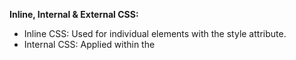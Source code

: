 

**Inline, Internal & External CSS:**
* Inline CSS: Used for individual elements with the style attribute.
* Internal CSS: Applied within the <style> element in the HTML file.
* External CSS: Stored in a separate file and linked to HTML via <link>.
  
**Selectors in CSS:**

* Element Selector: Selects elements by their name, like p.
* Class Selector: Targets elements with a specific class using . (e.g., .center).
* ID Selector: Selects a unique element with # (e.g., #para1).
* Universal Selector: * selects all elements.
* Grouping Selector: Combines multiple selectors (e.g., h1, h2, p).
* Nested Selector: Selects elements within other elements (e.g., body .center p).

**CSS Color Property:**

* Use predefined color names, RGB, HEX, HSL, RGBA, or HSLA values.
* RGB example: rgb(255, 0, 0) for red.

**Units in CSS:**
* px Unit: Fixed size, useful for borders.
* % Unit: Relative to the parent element's size.
* em Unit: Relative to the font size of the parent.
* rem Unit: Relative to the root font size.
* vw and vh Units: Relative to the viewport width and height.
